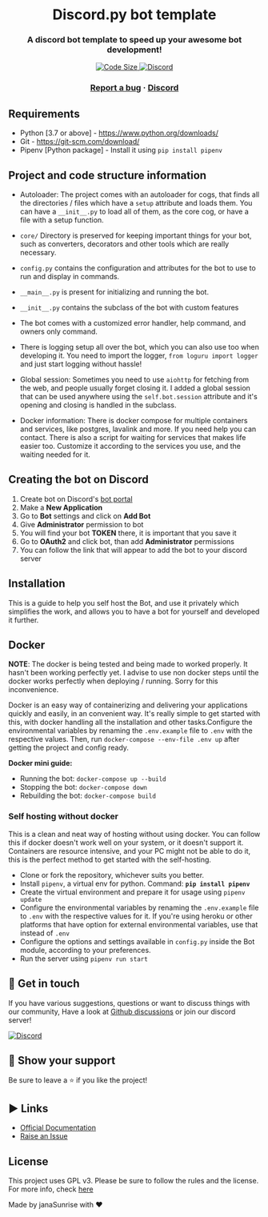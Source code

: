 <h1 align="center">
  Discord.py bot template
</h1>

<h3 align="center">
    A discord bot template to speed up your awesome bot development!
</h3>

<p align="center">

<a href="https://github.com/janaSunrise/discordpy-bot-template">
    <img src="https://img.shields.io/github/languages/code-size/janaSunrise/discordpy-bot-template" alt="Code Size" />
</a>

<a href="https://discord.gg/cSC5ZZwYGQ">
    <img src="https://discordapp.com/api/guilds/695008516590534758/widget.png?style=shield" alt="Discord" />
</a>

</p>

<h3 align="center">
  <a href="https://github.com/janaSunrise/discordpy-bot-template/issues">Report a bug</a>
  <span> · </span>
  <a href="https://discord.gg/cSC5ZZwYGQ">Discord</a>
</h3>

## Requirements

- Python [3.7 or above] - https://www.python.org/downloads/
- Git - https://git-scm.com/download/
- Pipenv [Python package] - Install it using `pip install pipenv`

## Project and code structure information

- Autoloader: The project comes with an autoloader for cogs, that finds all the 
directories / files which have a `setup` attribute and loads them. You can have a `__init__.py`
to load all of them, as the core cog, or have a file with a setup function.

- `core/` Directory is preserved for keeping important things for your bot, such as
converters, decorators and other tools which are really necessary.

- `config.py` contains the configuration and attributes for the bot to use to run and display 
in commands.

- `__main__.py` is present for initializing and running the bot.

- `__init__.py` contains the subclass of the bot with custom features

- The bot comes with a customized error handler, help command, and owners only command.

- There is logging setup all over the bot, which you can also use too when developing it.
You need to import the logger, `from loguru import logger` and just start logging without hassle!

- Global session: Sometimes you need to use `aiohttp` for fetching from the web, and people usually
forget closing it. I added a global session that can be used anywhere using the `self.bot.session` attribute
and it's opening and closing is handled in the subclass.

- Docker information: There is docker compose for multiple containers and services, like postgres, lavalink and 
more. If you need help you can contact. There is also a script for waiting for services that makes life easier too.
Customize it according to the services you use, and the waiting needed for it.

## Creating the bot on Discord

1. Create bot on Discord's [bot portal](https://discord.com/developers/applications/)
2. Make a **New Application**
3. Go to **Bot** settings and click on **Add Bot**
4. Give **Administrator** permission to bot
5. You will find your bot **TOKEN** there, it is important that you save it
6. Go to **OAuth2** and click bot, than add **Administrator** permissions
7. You can follow the link that will appear to add the bot to your discord server

## Installation

This is a guide to help you self host the Bot, and use it privately which simplifies the work, and allows you to have
a bot for yourself and developed it further.

## Docker

**NOTE**: The docker is being tested and being made to worked properly. It hasn't been working perfectly yet. I advise
to use non docker steps until the docker works perfectly when deploying / running. Sorry for this inconvenience.

Docker is an easy way of containerizing and delivering your applications quickly and easily, in an 
convenient way. It's really simple to get started with this, with docker handling all the installation
and other tasks.Configure the environmental variables by renaming the `.env.example` file to `.env` with the respective 
values. Then, run `docker-compose --env-file .env up` after getting the project and config ready.

**Docker mini guide:**

- Running the bot: `docker-compose up --build`
- Stopping the bot: `docker-compose down`
- Rebuilding the bot: `docker-compose build`

### Self hosting without docker

This is a clean and neat way of hosting without using docker. You can follow this if docker doesn't work
well on your system, or it doesn't support it. Containers are resource intensive, and your PC might not
be able to do it, this is the perfect method to get started with the self-hosting.

- Clone or fork the repository, whichever suits you better.
- Install `pipenv`, a virtual env for python. Command: **`pip install pipenv`**
- Create the virtual environment and prepare it for usage using `pipenv update`
- Configure the environmental variables by renaming the `.env.example` file to `.env` with the respective 
  values for it. If you're using heroku or other platforms that have option for external environmental
  variables, use that instead of `.env`
- Configure the options and settings available in `config.py` inside the Bot module, according to your
  preferences.
- Run the server using `pipenv run start`

## 💬 Get in touch

If you have various suggestions, questions or want to discuss things with our community, Have a look at
[Github discussions](https://github.com/janaSunrise/discordpy-bot-template/discussions) or join our discord server!

[![Discord](https://discordapp.com/api/guilds/695008516590534758/widget.png?style=shield)](https://discord.gg/cSC5ZZwYGQ)

## 🙌 Show your support

Be sure to leave a ⭐️ if you like the project!

## ▶ Links
- [Official Documentation](https://discordpy.readthedocs.io/en/latest/)
- [Raise an Issue](https://github.com/janaSunrise/discordpy-bot-template/issues)

## License

This project uses GPL v3. Please be sure to follow the rules and the license. For more info, check [here](https://www.gnu.org/licenses/gpl-3.0.en.html)

<p align="center">

Made by janaSunrise with ❤

</p>


